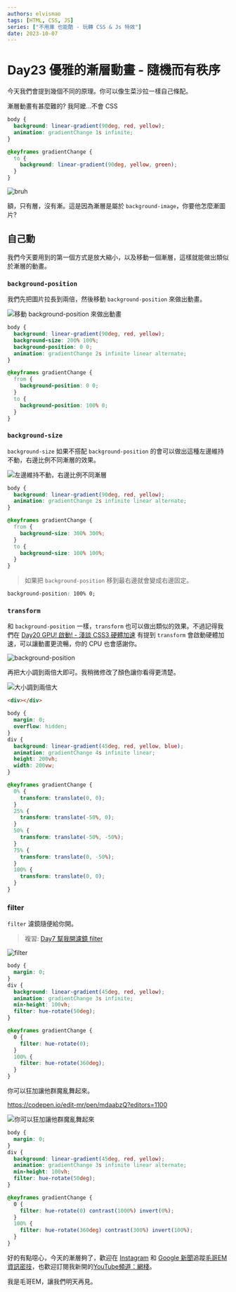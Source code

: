 ```yaml
---
authors: elvismao
tags: [HTML, CSS, JS]
series: ["不用庫 也能酷 - 玩轉 CSS & Js 特效"]
date: 2023-10-07
---
```


# Day23 優雅的漸層動畫 - 隨機而有秩序

今天我們會提到幾個不同的原理。你可以像生菜沙拉一樣自己條配。

漸層動畫有甚麼難的? 我阿嬤...不會 CSS

```css
body {
  background: linear-gradient(90deg, red, yellow);
  animation: gradientChange 1s infinite;
}

@keyframes gradientChange {
  to {
    background: linear-gradient(90deg, yellow, green);
  }
}

```

![bruh](bruh.gif)

額，只有層，沒有漸。這是因為漸層是屬於 `background-image`，你要他怎麼漸圖片?

## 自己動

我們今天要用到的第一個方式是放大縮小，以及移動一個漸層，這樣就能做出類似於漸層的動畫。

### `background-position`

我們先把圖片拉長到兩倍，然後移動 `background-position` 來做出動畫。

![移動 `background-position` 來做出動畫](position.gif)

```css
body {
  background: linear-gradient(90deg, red, yellow);
  background-size: 200% 100%;
  background-position: 0 0;
  animation: gradientChange 2s infinite linear alternate;
}

@keyframes gradientChange {
  from {
    background-position: 0 0;
  }
  to {
    background-position: 100% 0;
  }
}
```

### `background-size`

 `background-size` 如果不搭配 `background-position` 的會可以做出這種左邊維持不動，右邊比例不同漸層的效果。

 ![左邊維持不動，右邊比例不同漸層](size.gif)

```css
body {
  background: linear-gradient(90deg, red, yellow);
  animation: gradientChange 2s infinite linear alternate;
}

@keyframes gradientChange {
  from {
    background-size: 300% 300%;
  }
  to {
    background-size: 100% 100%;
  }
}
```

> 如果把 `background-position` 移到最右邊就會變成右邊固定。

```css
background-position: 100% 0;
```

### `transform`

和 `background-position` 一樣，`transform` 也可以做出類似的效果。不過記得我們在 [Day20 GPU! 啟動! - 淺談 CSS3 硬體加速](https://ithelp.ithome.com.tw/articles/10333947) 有提到 `transform` 會啟動硬體加速，可以讓動畫更流暢，你的 CPU 也會感謝你。

![background-position](transform.gif)

再把大小調到兩倍大即可。我稍微修改了顏色讓你看得更清楚。

![大小調到兩倍大](transformX2.gif)

```html
<div></div>
```

```css
body {
  margin: 0;
  overflow: hidden;
}
div {
  background: linear-gradient(45deg, red, yellow, blue);
  animation: gradientChange 4s infinite linear;
  height: 200vh;
  width: 200vw;
}

@keyframes gradientChange {
  0% {
    transform: translate(0, 0);
  }
  25% {
    transform: translate(-50%, 0);
  }
  50% {
    transform: translate(-50%, -50%);
  }
  75% {
    transform: translate(0, -50%);
  }
  100% {
    transform: translate(0, 0);
  }
}

```

### filter

`filter` 濾鏡隨便給你開。

> 複習: [Day7 幫我開濾鏡 filter ](https://ithelp.ithome.com.tw/articles/10323423)

![filter](hue.gif)

```css
body {
  margin: 0;
}
div {
  background: linear-gradient(45deg, red, yellow);
  animation: gradientChange 3s infinite;
  min-height: 100vh;
  filter: hue-rotate(50deg);
}

@keyframes gradientChange {
  0 {
    filter: hue-rotate(0);
  }
  100% {
    filter: hue-rotate(360deg);
  }
}
```

你可以狂加讓他群魔亂舞起來。

https://codepen.io/edit-mr/pen/mdaabzQ?editors=1100

![你可以狂加讓他群魔亂舞起來](final.gif)

```css
body {
  margin: 0;
}
div {
  background: linear-gradient(45deg, red, yellow);
  animation: gradientChange 3s infinite linear alternate;
  min-height: 100vh;
  filter: hue-rotate(50deg);
}

@keyframes gradientChange {
  0 {
    filter: hue-rotate(0) contrast(1000%) invert(0%);
  }
  100% {
    filter: hue-rotate(360deg) contrast(300%) invert(100%);
  }
}
```

好的有點噁心，今天的漸層夠了，歡迎在 [Instagram](https://www.instagram.com/emtech.cc) 和 [Google 新聞](https://news.google.com/publications/CAAqBwgKMKXLvgswsubVAw?ceid=TW:zh-Hant&oc=3)追蹤[毛哥EM資訊密技](https://emtech.cc/)，也歡迎訂閱我新開的[YouTube頻道：網棧](https://www.youtube.com/@webpallet)。

我是毛哥EM，讓我們明天再見。